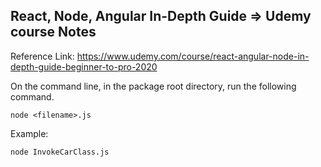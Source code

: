 ## React, Node, Angular In-Depth Guide => Udemy course Notes

Reference Link: https://www.udemy.com/course/react-angular-node-in-depth-guide-beginner-to-pro-2020

On the command line, in the package root directory, run the following command.
```
node <filename>.js
```
Example:
```
node InvokeCarClass.js
```
